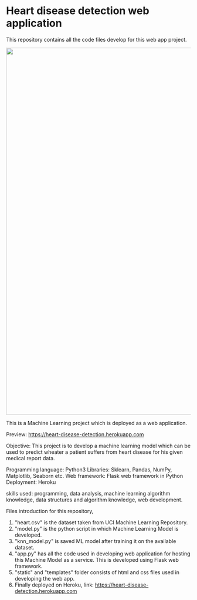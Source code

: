 # Heart disease detection web application

This repository contains all the code files develop for this web app project.

<img src='https://images.agoramedia.com/everydayhealth/gcms/Flu-Shot-May-Guard-Against-Irregular-Heart-Rate-722x406.jpg' height='1000px' width="2000px">

This is a Machine Learning project which is deployed as a web application.

Preview: https://heart-disease-detection.herokuapp.com

Objective: This project is to develop a machine learning model which can be used to predict wheater a patient suffers from heart disease for his given medical report data.


Programming language: Python3
Libraries: Sklearn, Pandas, NumPy, Matplotlib, Seaborn etc.
Web framework: Flask web framework in Python
Deployment: Heroku

skills used: programming, data analysis, machine learning algorithm knowledge, data structures and algorithm knowledge, web development.

Files introduction for this repository,
1. "heart.csv" is the dataset taken from UCI Machine Learning Repository.
2. "model.py" is the python script in which Machine Learning Model is developed.
3. "knn_model.py" is saved ML model after training it on the available dataset.
4. "app.py" has all the code used in developing web application for hosting this Machine Model as a service. This is developed using Flask      web framework.
5. "static" and "templates" folder consists of html and css files used in developing the web app.
6. Finally deployed on Heroku, link: https://heart-disease-detection.herokuapp.com 
